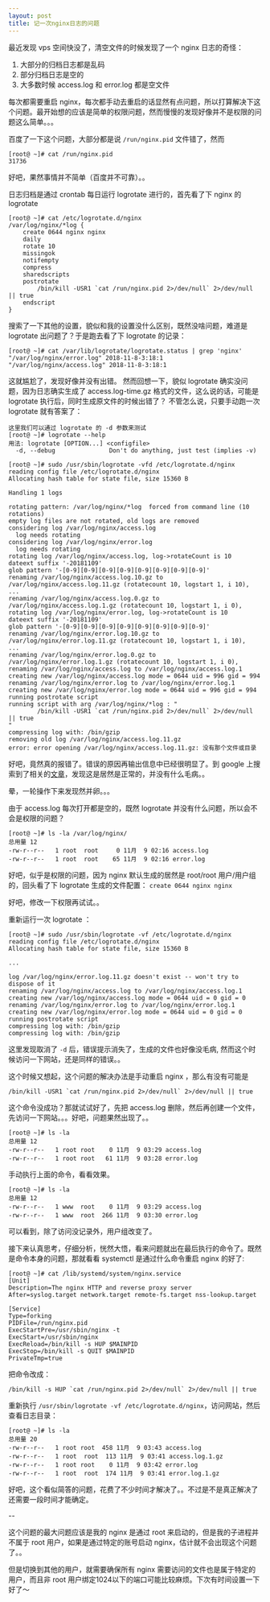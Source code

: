 ```yaml
---
layout: post
title: 记一次nginx日志的问题
---
```



最近发现 vps 空间快没了，清空文件的时候发现了一个 nginx 日志的奇怪：

1. 大部分的归档日志都是乱码
2. 部分归档日志是空的
3. 大多数时候 access.log 和 error.log 都是空文件

每次都需要重启 nginx，每次都手动去重启的话显然有点问题，所以打算解决下这个问题。最开始想的应该是简单的权限问题，然而慢慢的发现好像并不是权限的问题这么简单。。。

百度了一下这个问题，大部分都是说 `/run/nginx.pid` 文件错了，然而

```
[root@ ~]# cat /run/nginx.pid 
31736
```

好吧，果然事情并不简单（百度并不可靠）。。

日志归档是通过 crontab 每日运行 logrotate 进行的，首先看了下 nginx 的 logrotate

```
[root@ ~]# cat /etc/logrotate.d/nginx 
/var/log/nginx/*log {
    create 0644 nginx nginx
    daily
    rotate 10
    missingok
    notifempty
    compress
    sharedscripts
    postrotate
        /bin/kill -USR1 `cat /run/nginx.pid 2>/dev/null` 2>/dev/null || true
    endscript
}

```

搜索了一下其他的设置，貌似和我的设置没什么区别，既然没啥问题，难道是 logrotate 出问题了？于是跑去看了下 logrotate 的记录：

```
[root@ ~]# cat /var/lib/logrotate/logrotate.status | grep 'nginx'
"/var/log/nginx/error.log" 2018-11-8-3:18:1
"/var/log/nginx/access.log" 2018-11-8-3:18:1
```

这就尴尬了，发现好像并没有出错。
然而回想一下，貌似 logrotate 确实没问题，因为日志确实生成了 access.log-time.gz 格式的文件，这么说的话，可能是 logrotate 执行后，同时生成原文件的时候出错了？
不管怎么说，只要手动跑一次 logrotate 就有答案了：

```
这里我们可以通过 logrotate 的 -d 参数来测试
[root@ ~]# logrotate --help
用法: logrotate [OPTION...] <configfile>
  -d, --debug               Don't do anything, just test (implies -v)
```

```
[root@ ~]# sudo /usr/sbin/logrotate -vfd /etc/logrotate.d/nginx 
reading config file /etc/logrotate.d/nginx
Allocating hash table for state file, size 15360 B

Handling 1 logs

rotating pattern: /var/log/nginx/*log  forced from command line (10 rotations)
empty log files are not rotated, old logs are removed
considering log /var/log/nginx/access.log
  log needs rotating
considering log /var/log/nginx/error.log
  log needs rotating
rotating log /var/log/nginx/access.log, log->rotateCount is 10
dateext suffix '-20181109'
glob pattern '-[0-9][0-9][0-9][0-9][0-9][0-9][0-9][0-9]'
renaming /var/log/nginx/access.log.10.gz to /var/log/nginx/access.log.11.gz (rotatecount 10, logstart 1, i 10), 
...
renaming /var/log/nginx/access.log.0.gz to /var/log/nginx/access.log.1.gz (rotatecount 10, logstart 1, i 0), 
rotating log /var/log/nginx/error.log, log->rotateCount is 10
dateext suffix '-20181109'
glob pattern '-[0-9][0-9][0-9][0-9][0-9][0-9][0-9][0-9]'
renaming /var/log/nginx/error.log.10.gz to /var/log/nginx/error.log.11.gz (rotatecount 10, logstart 1, i 10), 
...
renaming /var/log/nginx/error.log.0.gz to /var/log/nginx/error.log.1.gz (rotatecount 10, logstart 1, i 0), 
renaming /var/log/nginx/access.log to /var/log/nginx/access.log.1
creating new /var/log/nginx/access.log mode = 0644 uid = 996 gid = 994
renaming /var/log/nginx/error.log to /var/log/nginx/error.log.1
creating new /var/log/nginx/error.log mode = 0644 uid = 996 gid = 994
running postrotate script
running script with arg /var/log/nginx/*log : "
        /bin/kill -USR1 `cat /run/nginx.pid 2>/dev/null` 2>/dev/null || true
"
compressing log with: /bin/gzip
removing old log /var/log/nginx/access.log.11.gz
error: error opening /var/log/nginx/access.log.11.gz: 没有那个文件或目录
```

好吧，竟然真的报错了。错误的原因再输出信息中已经很明显了。到 google 上搜索到了相关的[文章](https://bugzilla.redhat.com/show_bug.cgi?id=1266105 )，发现这是居然是正常的，并没有什么毛病。。

晕，一轮操作下来发现然并卵。。。

由于 access.log 每次打开都是空的，既然 logrotate 并没有什么问题，所以会不会是权限的问题？

```
[root@ ~]# ls -la /var/log/nginx/
总用量 12
-rw-r--r--   1 root  root     0 11月  9 02:16 access.log
-rw-r--r--   1 root  root    65 11月  9 02:16 error.log
```

好吧，似乎是权限的问题，因为 nginx 默认生成的居然是 root/root 用户/用户组的，回头看了下 logrotate 生成的文件配置：
`create 0644 nginx nginx`

好吧，修改一下权限再试试。。

重新运行一次 logrotate ：

```
[root@ ~]# sudo /usr/sbin/logrotate -vf /etc/logrotate.d/nginx 
reading config file /etc/logrotate.d/nginx
Allocating hash table for state file, size 15360 B

...

log /var/log/nginx/error.log.11.gz doesn't exist -- won't try to dispose of it
renaming /var/log/nginx/access.log to /var/log/nginx/access.log.1
creating new /var/log/nginx/access.log mode = 0644 uid = 0 gid = 0
renaming /var/log/nginx/error.log to /var/log/nginx/error.log.1
creating new /var/log/nginx/error.log mode = 0644 uid = 0 gid = 0
running postrotate script
compressing log with: /bin/gzip
compressing log with: /bin/gzip
```

这里发现取消了 `-d` 后，错误提示消失了，生成的文件也好像没毛病, 然而这个时候访问一下网站，还是同样的错误。。

这个时候又想起，这个问题的解决办法是手动重启 nginx ，那么有没有可能是

```
/bin/kill -USR1 `cat /run/nginx.pid 2>/dev/null` 2>/dev/null || true
```

这个命令没成功？那就试试好了，先把 access.log 删除，然后再创建一个文件，先访问一下网站。。。好吧，问题果然出现了。。

```
[root@ ~]# ls -la
总用量 12
-rw-r--r--   1 root root    0 11月  9 03:29 access.log
-rw-r--r--   1 root root   61 11月  9 03:28 error.log
```

手动执行上面的命令，看看效果。

```
[root@ ~]# ls -la
总用量 12
-rw-r--r--   1 www  root    0 11月  9 03:29 access.log
-rw-r--r--   1 www  root  266 11月  9 03:30 error.log
```

可以看到，除了访问没记录外，用户组改变了。

接下来认真思考，仔细分析，恍然大悟，看来问题就出在最后执行的命令了。既然是命令本身的问题，那就看看 systemctl 是通过什么命令重启 nginx 的好了:

```
[root@ ~]# cat /lib/systemd/system/nginx.service 
[Unit]
Description=The nginx HTTP and reverse proxy server
After=syslog.target network.target remote-fs.target nss-lookup.target

[Service]
Type=forking
PIDFile=/run/nginx.pid
ExecStartPre=/usr/sbin/nginx -t
ExecStart=/usr/sbin/nginx
ExecReload=/bin/kill -s HUP $MAINPID
ExecStop=/bin/kill -s QUIT $MAINPID
PrivateTmp=true
```

把命令改成：

```
/bin/kill -s HUP `cat /run/nginx.pid 2>/dev/null` 2>/dev/null || true
```

重新执行 `/usr/sbin/logrotate -vf /etc/logrotate.d/nginx`，访问网站，然后查看日志目录：

```
[root@ ~]# ls -la
总用量 20
-rw-r--r--   1 root root  458 11月  9 03:43 access.log
-rw-r--r--   1 root  root  113 11月  9 03:41 access.log.1.gz
-rw-r--r--   1 root root    0 11月  9 03:42 error.log
-rw-r--r--   1 root  root  174 11月  9 03:41 error.log.1.gz
```

好吧，这个看似简答的问题，花费了不少时间才解决了。。不过是不是真正解决了还需要一段时间才能确定。

--

这个问题的最大问题应该是我的 nginx 是通过 root 来启动的，但是我的子进程并不属于 root 用户，如果是通过特定的账号启动 nginx，估计就不会出现这个问题了。。

但是切换到其他的用户，就需要确保所有 nginx 需要访问的文件也是属于特定的用户，而且非 root 用户绑定1024以下的端口可能比较麻烦。下次有时间设置一下好了～